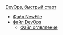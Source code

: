 [DevOps, быстрый старт](Home)

* [Файл NewFile](NewFile)
* [файл DevOps](DevOps)
    * [Файл оглвлление](оглавление)